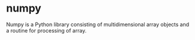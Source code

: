 # numpy
Numpy is a Python library consisting of multidimensional array objects and a routine for processing of array.
